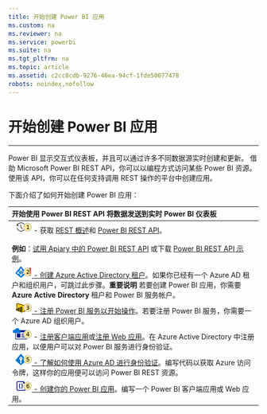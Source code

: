 ```yaml
---
title: 开始创建 Power BI 应用
ms.custom: na
ms.reviewer: na
ms.service: powerbi
ms.suite: na
ms.tgt_pltfrm: na
ms.topic: article
ms.assetid: c2cc8cdb-9276-46ea-94cf-1fde50077478
robots: noindex,nofollow
---
```

# 开始创建 Power BI 应用
---

Power BI 显示交互式仪表板，并且可以通过许多不同数据源实时创建和更新。
借助 Microsoft Power BI REST API，你可以以编程方式访问某些 Power BI 资源。
使用该 API，你可以在任何支持调用 REST 操作的平台中创建应用。

下面介绍了如何开始创建 Power BI 应用：

| 开始使用 Power BI REST API 将数据发送到实时 Power BI 仪表板|
| :- |
| ![步骤 1](../Image/REST-API-Step-1.png) - 获取 [REST 概述](Overview-of-Power-BI-REST-API.md)和 [Power BI REST API](Power-BI-REST-API-reference.md)。<br/><br/>**例如**：[试用 Apiary 中的 Power BI REST API](http://docs.powerbi.apiary.io/#) 或下载 [Power BI REST API 示例](Power-BI-Samples.md)。|
| [![步骤 2](../Image/REST-API-Step-2.png) - 创建 Azure Active Directory 租户](Create+an+Azure+Active+Directory+tenant.md)。如果你已经有一个 Azure AD 租户和组织用户，可跳过此步骤。**重要说明** 若要创建 Power BI 应用，你需要 **Azure Active Directory** 租户和 Power BI 服务帐户。|
| [![步骤 3](../Image/REST-API-Step-3.png) - 注册 Power BI 服务以开始操作](Sign+up+for+Power+BI+service.md)。若要注册 Power BI 服务，你需要一个 Azure AD 组织用户。|
| ![步骤 4](../Image/REST-API-Step-4.png) - [注册客户端应用](Register-a-client-app.md)或[注册 Web 应用](Register-a-web-app.md)。在 Azure Active Directory 中注册应用，以便用户可以对 Power BI 服务进行身份验证。|
| [![步骤 5](../Image/REST-API-Step-5.png) - 了解如何使用 Azure AD 进行身份验证](Authenticate+to+Power+BI+service.md)。编写代码以获取 Azure 访问令牌，这样你的应用便可以访问 Power BI REST 资源。|
| [![步骤 6](../Image/REST-API-Step-6.png) - 创建你的 Power BI 应用](Introduction+to+creating+a+Power+BI+app.md)。编写一个 Power BI 客户端应用或 Web 应用。|


